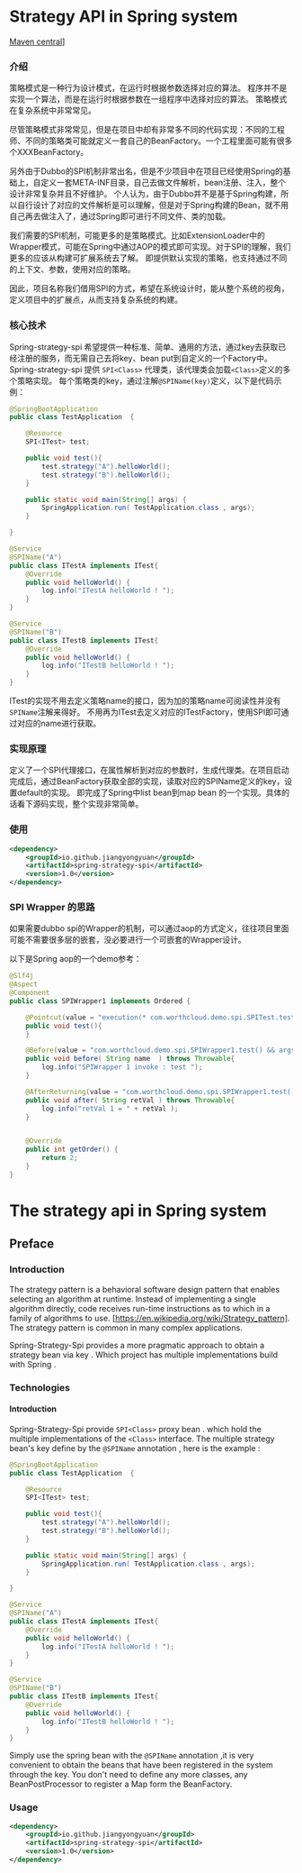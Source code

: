 

# Strategy API in Spring system

[Maven central](https://mvnrepository.com/artifact/io.github.jiangyongyuan/spring-strategy-spi/1.0)]

### 介绍

策略模式是一种行为设计模式，在运行时根据参数选择对应的算法。
程序并不是实现一个算法，而是在运行时根据参数在一组程序中选择对应的算法。
策略模式在复杂系统中非常常见。

尽管策略模式非常常见，但是在项目中却有非常多不同的代码实现：不同的工程师、不同的策略类可能就定义一套自己的BeanFactory。一个工程里面可能有很多个XXXBeanFactory。

另外由于Dubbo的SPI机制非常出名，但是不少项目中在项目已经使用Spring的基础上，自定义一套META-INF目录，自己去做文件解析，bean注册、注入，整个设计非常复杂并且不好维护。
个人认为，由于Dubbo并不是基于Spring构建，所以自行设计了对应的文件解析是可以理解，但是对于Spring构建的Bean，就不用自己再去做注入了，通过Spring即可进行不同文件、类的加载。

我们需要的SPI机制，可能更多的是策略模式。比如ExtensionLoader中的Wrapper模式，可能在Spring中通过AOP的模式即可实现。对于SPI的理解，我们更多的应该从构建可扩展系统去了解。
即提供默认实现的策略，也支持通过不同的上下文、参数，使用对应的策略。

因此，项目名称我们借用SPI的方式，希望在系统设计时，能从整个系统的视角，定义项目中的扩展点，从而支持复杂系统的构建。


### 核心技术

Spring-strategy-spi 希望提供一种标准、简单、通用的方法，通过key去获取已经注册的服务，而无需自己去将key、bean put到自定义的一个Factory中。
Spring-strategy-spi 提供 `SPI<Class>` 代理类，该代理类会加载`<Class>`定义的多个策略实现。
每个策略类的key，通过注解`@SPIName(key)`定义，以下是代码示例：

```java
@SpringBootApplication
public class TestApplication  {

    @Resource
    SPI<ITest> test;

    public void test(){
        test.strategy("A").helloWorld();
        test.strategy("B").helloWorld();
    }

    public static void main(String[] args) {
        SpringApplication.run( TestApplication.class , args);
    }

}

@Service
@SPIName("A")
public class ITestA implements ITest{
    @Override
    public void helloWorld() {
        log.info("ITestA helloWorld ! ");
    }
}

@Service
@SPIName("B")
public class ITestB implements ITest{
    @Override
    public void helloWorld() {
        log.info("ITestB helloWorld ! ");
    }
}

```

ITest的实现不用去定义策略name的接口，因为加的策略name可阅读性并没有`SPIName`注解来得好。
不用再为ITest去定义对应的ITestFactory，使用SPI<ITest>即可通过对应的name进行获取。

### 实现原理

定义了一个SPI代理接口，在属性解析到对应的参数时，生成代理类。在项目启动完成后，通过BeanFactory获取全部的实现，读取对应的SPIName定义的key，设置default的实现。
即完成了Spring中list bean到map bean 的一个实现。具体的话看下源码实现，整个实现非常简单。

### 使用

```xml
<dependency>
    <groupId>io.github.jiangyongyuan</groupId>
    <artifactId>spring-strategy-spi</artifactId>
    <version>1.0</version>
</dependency>
```

### SPI Wrapper 的思路

如果需要dubbo spi的Wrapper的机制，可以通过aop的方式定义，往往项目里面可能不需要很多层的嵌套，没必要进行一个可嵌套的Wrapper设计。

以下是Spring aop的一个demo参考：

```java
@Slf4j
@Aspect
@Component
public class SPIWrapper1 implements Ordered {

    @Pointcut(value = "execution(* com.worthcloud.demo.spi.SPITest.test(..))" )
    public void test(){
    }

    @Before(value = "com.worthcloud.demo.spi.SPIWrapper1.test() && args(name)" )
    public void before( String name  ) throws Throwable{
        log.info("SPIWrapper 1 invoke : test ");
    }

    @AfterReturning(value = "com.worthcloud.demo.spi.SPIWrapper1.test()" ,returning = "retVal")
    public void after( String retVal ) throws Throwable{
        log.info("retVal 1 = " + retVal );
    }


    @Override
    public int getOrder() {
        return 2;
    }
}
```


###


# The strategy api in Spring system

## Preface

### Introduction

The strategy pattern is a behavioral software design pattern that enables selecting an algorithm at runtime.
Instead of implementing a single algorithm directly, code receives run-time instructions as to which in a family of algorithms to use.
[https://en.wikipedia.org/wiki/Strategy_pattern]. The strategy pattern is common in many complex applications.

Spring-Strategy-Spi provides a more pragmatic approach to obtain a strategy bean via key . Which project has multiple implementations build with Spring .

### Technologies

#### Introduction

Spring-Strategy-Spi provide `SPI<Class>` proxy bean . which hold the multiple implementations of the `<Class>` interface.
The multiple strategy bean's key define by the `@SPIName` annotation , here is the example :

```java
@SpringBootApplication
public class TestApplication  {

    @Resource
    SPI<ITest> test;

    public void test(){
        test.strategy("A").helloWorld();
        test.strategy("B").helloWorld();
    }

    public static void main(String[] args) {
        SpringApplication.run( TestApplication.class , args);
    }

}

@Service
@SPIName("A")
public class ITestA implements ITest{
    @Override
    public void helloWorld() {
        log.info("ITestA helloWorld ! ");
    }
}

@Service
@SPIName("B")
public class ITestB implements ITest{
    @Override
    public void helloWorld() {
        log.info("ITestB helloWorld ! ");
    }
}

```

Simply use the spring bean with the `@SPIName` annotation ,it is very convenient to obtain the beans that have been registered in the system through the key.
You don't need to define any more classes, any BeanPostProcessor to register a Map form the BeanFactory.

### Usage

```xml
<dependency>
    <groupId>io.github.jiangyongyuan</groupId>
    <artifactId>spring-strategy-spi</artifactId>
    <version>1.0</version>
</dependency>
```
